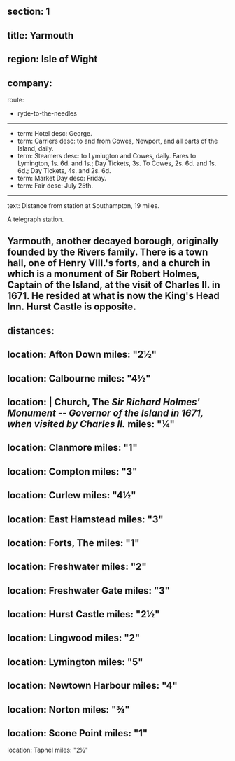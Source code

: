 section: 1
----
title: Yarmouth
----
region: Isle of Wight
----
company:
----
route:
- ryde-to-the-needles
----
- term: Hotel
  desc: George.
- term: Carriers
  desc: to and from Cowes, Newport, and all parts of the Island, daily.
- term: Steamers
  desc: to Lymiugton and Cowes, daily. Fares to Lymington, 1s. 6d. and 1s.; Day Tickets, 3s. To Cowes, 2s. 6d. and 1s. 6d.; Day Tickets, 4s. and 2s. 6d.
- term: Market Day
  desc: Friday.
- term: Fair
  desc: July 25th.
----
text: Distance from station at Southampton, 19 miles.

A telegraph station.

Yarmouth, another decayed borough, originally founded by the Rivers family. There is a town hall, one of Henry VIII.'s forts, and a church in which is a monument of Sir Robert Holmes, Captain of the Island, at the visit of Charles II. in 1671. He resided at what is now the King's Head Inn. Hurst Castle is opposite.
----
distances:
-
  location: Afton Down
  miles: "2½"
-
  location: Calbourne
  miles: "4½"
-
  location: |
    Church, The
    *Sir Richard Holmes' Monument -- Governor of the Island in 1671, when visited by Charles II.*
  miles: "¼"
-
  location: Clanmore
  miles: "1"
-
  location: Compton
  miles: "3"
-
  location: Curlew
  miles: "4½"
-
  location: East Hamstead
  miles: "3"
-
  location: Forts, The
  miles: "1"
-
  location: Freshwater
  miles: "2"
-
  location: Freshwater Gate
  miles: "3"
-
  location: Hurst Castle
  miles: "2½"
-
  location: Lingwood
  miles: "2"
-
  location: Lymington
  miles: "5"
-
  location: Newtown Harbour
  miles: "4"
-
  location: Norton
  miles: "¾"
-
  location: Scone Point
  miles: "1"
-
  location: Tapnel
  miles: "2½"
